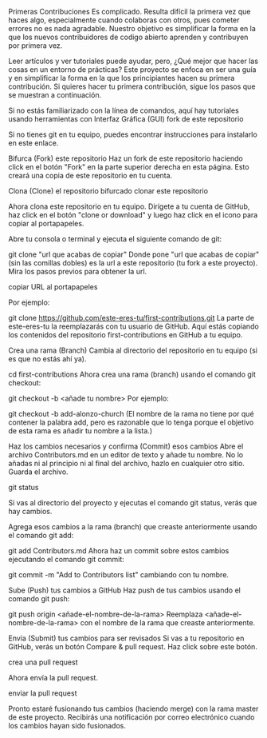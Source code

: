 Primeras Contribuciones
Es complicado. Resulta difícil la primera vez que haces algo, 
especialmente cuando colaboras con otros, pues cometer errores no es nada 
agradable. Nuestro objetivo es simplificar la forma en la que los nuevos 
contribuidores de codigo abierto aprenden y contribuyen por primera vez.

Leer artículos y ver tutoriales puede ayudar, pero, ¿Qué mejor que hacer 
las cosas en un entorno de prácticas? Este proyecto se enfoca en ser una 
guía y en simplificar la forma en la que los principiantes hacen su 
primera contribución. Si quieres hacer tu primera contribución, sigue los 
pasos que se muestran a continuación.

Si no estás familiarizado con la línea de comandos, aquí hay tutoriales 
usando herramientas con Interfaz Gráfica (GUI)
fork de este repositorio

Si no tienes git en tu equipo, puedes encontrar instrucciones para 
instalarlo en este enlace.

Bifurca (Fork) este repositorio
Haz un fork de este repositorio haciendo click en el botón "Fork" en la 
parte superior derecha en esta página. Esto creará una copia de este 
repositorio en tu cuenta.

Clona (Clone) el repositorio bifurcado
clonar este repositorio

Ahora clona este repositorio en tu equipo. Dirígete a tu cuenta de GitHub, 
haz click en el botón "clone or download" y luego haz click en el icono 
para copiar al portapapeles.

Abre tu consola o terminal y ejecuta el siguiente comando de git:

git clone "url que acabas de copiar"
Donde pone "url que acabas de copiar" (sin las comillas dobles) es la url 
a este repositorio (tu fork a este proyecto). Mira los pasos previos para 
obtener la url.

copiar URL al portapapeles

Por ejemplo:

git clone https://github.com/este-eres-tu/first-contributions.git
La parte de este-eres-tu la reemplazarás con tu usuario de GitHub. Aquí 
estás copiando los contenidos del repositorio first-contributions en 
GitHub a tu equipo.

Crea una rama (Branch)
Cambia al directorio del repositorio en tu equipo (si es que no estás ahí 
ya).

cd first-contributions
Ahora crea una rama (branch) usando el comando git checkout:

git checkout -b <añade tu nombre>
Por ejemplo:

git checkout -b add-alonzo-church
(El nombre de la rama no tiene por qué contener la palabra add, pero es 
razonable que lo tenga porque el objetivo de esta rama es añadir tu nombre 
a la lista.)

Haz los cambios necesarios y confirma (Commit) esos cambios
Abre el archivo Contributors.md en un editor de texto y añade tu nombre. 
No lo añadas ni al principio ni al final del archivo, hazlo en cualquier 
otro sitio. Guarda el archivo.

git status

Si vas al directorio del proyecto y ejecutas el comando git status, verás 
que hay cambios.

Agrega esos cambios a la rama (branch) que creaste anteriormente usando el 
comando git add:

git add Contributors.md
Ahora haz un commit sobre estos cambios ejecutando el comando git commit:

git commit -m "Add <tu-nombre> to Contributors list"
cambiando <tu-nombre> con tu nombre.

Sube (Push) tus cambios a GitHub
Haz push de tus cambios usando el comando git push:

git push origin <añade-el-nombre-de-la-rama>
Reemplaza <añade-el-nombre-de-la-rama> con el nombre de la rama que 
creaste anteriormente.

Envía (Submit) tus cambios para ser revisados
Si vas a tu repositorio en GitHub, verás un botón Compare & pull request. 
Haz click sobre este botón.

crea una pull request

Ahora envía la pull request.

enviar la pull request

Pronto estaré fusionando tus cambios (haciendo merge) con la rama master 
de este proyecto. Recibirás una notificación por correo electrónico cuando 
los cambios hayan sido fusionados.
